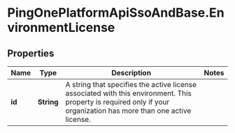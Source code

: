 # PingOnePlatformApiSsoAndBase.EnvironmentLicense

## Properties

Name | Type | Description | Notes
------------ | ------------- | ------------- | -------------
**id** | **String** | A string that specifies the active license associated with this environment. This property is required only if your organization has more than one active license. | 


